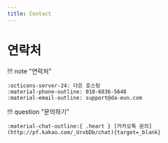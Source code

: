 ```yaml
---
title: Contact
---
```


# 연락처

!!! note "연락처"

    :octicons-server-24: 다은 호스팅   
    :material-phone-outline: 010-6836-5648   
    :material-email-outline: support@da-eun.com

!!! question "문의하기"

    :material-chat-outline:{ .heart } [카카오톡 문의](http://pf.kakao.com/_UrxbDb/chat){target=_blank}